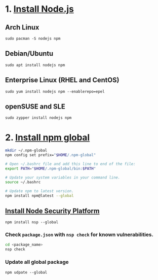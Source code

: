 # 1. [Install Node.js](https://nodejs.org/en/download/package-manager/)
## Arch Linux
`sudo pacman -S nodejs npm`
## Debian/Ubuntu
`sudo apt install nodejs npm`
## Enterprise Linux (RHEL and CentOS)
`sudo yum install nodejs npm --enablerepo=epel`
## openSUSE and SLE
`sudo zypper install nodejs npm`
# 2. [Install npm global](https://docs.npmjs.com/getting-started/installing-node)
```sh
mkdir ~/.npm-global 
npm config set prefix="$HOME/.npm-global"

# Open ~/.bashrc file and add this line to end of the file:
export PATH="$HOME/.npm-global/bin:$PATH"

# Update your system variables in your command line.
source ~/.bashrc

# Update npm to latest version.
npm install npm@latest --global
```
## [Install Node Security Platform](https://github.com/nodesecurity/nsp)
`npm install nsp --global`
### Check `package.json` with `nsp check` for known vulnerabilities.
```sh
cd <package_name>
nsp check
```
### Update all global package
`npm udpate --global`
